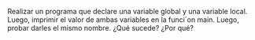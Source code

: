 Realizar un programa que declare una variable global y una variable local. Luego, imprimir
el valor de ambas variables en la funci´on main. Luego, probar darles el mismo nombre.
¿Qué sucede? ¿Por qué?
